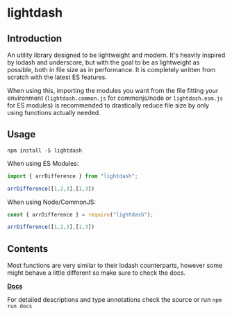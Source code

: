 # lightdash

## Introduction

An utility library designed to be lightweight and modern. It's heavily inspired by lodash and underscore, but with the goal to be as lightweight as possible, both in file size as in performance. It is completely written from scratch with the latest ES features.

When using this, importing the modules you want from the file fitting your environment (`lightdash.common.js` for commonjs/node or `lightdash.esm.js` for ES modules) is recommended to drastically reduce file size by only using functions actually needed.

## Usage

```shell
npm install -S lightdash
```

When using ES Modules:

```js
import { arrDifference } from "lightdash";

arrDifference([1,2,3],[1,3])
```

When using Node/CommonJS:

```js
const { arrDifference } = require("lightdash");

arrDifference([1,2,3],[1,3])
```

## Contents

Most functions are very similar to their lodash counterparts, however some might behave a little different so make sure to check the docs.

**[Docs](https://felixrilling.github.io/lightdash/)**

For detailed descriptions and type annotations check the source or run `npm run docs`
